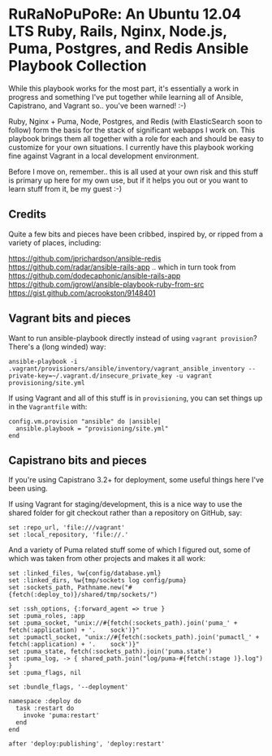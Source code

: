 # RuRaNoPuPoRe: An Ubuntu 12.04 LTS Ruby, Rails, Nginx, Node.js, Puma, Postgres, and Redis Ansible Playbook Collection

While this playbook works for the most part, it's essentially a work in progress and something I've put together while learning all of Ansible, Capistrano, and Vagrant so.. you've been warned! :-)

Ruby, Nginx + Puma, Node, Postgres, and Redis (with ElasticSearch soon to follow) form the basis for the stack of significant webapps I work on. This playbook brings them all together with a role for each and should be easy to customize for your own situations. I currently have this playbook working fine against Vagrant in a local development environment.

Before I move on, remember.. this is all used at your own risk and this stuff is primary up here for my own use, but if it helps you out or you want to learn stuff from it, be my guest :-)

## Credits

Quite a few bits and pieces have been cribbed, inspired by, or ripped from a variety of places, including:

https://github.com/jprichardson/ansible-redis
https://github.com/radar/ansible-rails-app
.. which in turn took from https://github.com/dodecaphonic/ansible-rails-app
https://github.com/jgrowl/ansible-playbook-ruby-from-src
https://gist.github.com/acrookston/9148401

## Vagrant bits and pieces

Want to run ansible-playbook directly instead of using `vagrant provision`? There's a (long winded) way:

    ansible-playbook -i .vagrant/provisioners/ansible/inventory/vagrant_ansible_inventory --private-key=~/.vagrant.d/insecure_private_key -u vagrant provisioning/site.yml

If using Vagrant and all of this stuff is in `provisioning`, you can set things up in the `Vagrantfile` with:

    config.vm.provision "ansible" do |ansible|
      ansible.playbook = "provisioning/site.yml"
    end

## Capistrano bits and pieces

If you're using Capistrano 3.2+ for deployment, some useful things here I've been using.

If using Vagrant for staging/development, this is a nice way to use the shared folder for git checkout rather than a repository on GitHub, say:

    set :repo_url, 'file:///vagrant'
    set :local_repository, 'file://.'

And a variety of Puma related stuff some of which I figured out, some of which was taken from other projects and makes it all work:

    set :linked_files, %w{config/database.yml}
    set :linked_dirs, %w{tmp/sockets log config/puma}
    set :sockets_path, Pathname.new("#{fetch(:deploy_to)}/shared/tmp/sockets/")

    set :ssh_options, {:forward_agent => true }
    set :puma_roles, :app
    set :puma_socket, "unix://#{fetch(:sockets_path).join('puma_' + fetch(:application) + '.    sock')}"
    set :pumactl_socket, "unix://#{fetch(:sockets_path).join('pumactl_' + fetch(:application) + '.    sock')}"
    set :puma_state, fetch(:sockets_path).join('puma.state')
    set :puma_log, -> { shared_path.join("log/puma-#{fetch(:stage )}.log") }
    set :puma_flags, nil

    set :bundle_flags, '--deployment'

    namespace :deploy do
      task :restart do
        invoke 'puma:restart'
      end
    end

    after 'deploy:publishing', 'deploy:restart'
